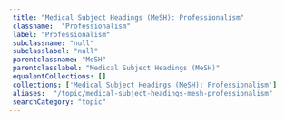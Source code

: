 ```yaml
--- 
 title: "Medical Subject Headings (MeSH): Professionalism" 
 classname:  "Professionalism" 
 label: "Professionalism" 
 subclassname: "null" 
 subclasslabel: "null" 
 parentclassname: "MeSH" 
 parentclasslabel: "Medical Subject Headings (MeSH)" 
 equalentCollections: [] 
 collections: ['Medical Subject Headings (MeSH): Professionalism']
 aliases:  "/topic/medical-subject-headings-mesh-professionalism"  
 searchCategory: "topic" 
---
```

